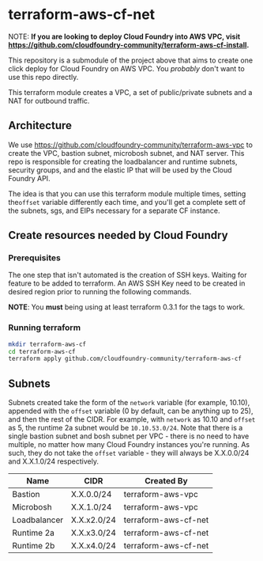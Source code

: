 terraform-aws-cf-net
====================

NOTE: **If you are looking to deploy Cloud Foundry into AWS VPC, visit https://github.com/cloudfoundry-community/terraform-aws-cf-install.**

This repository is a submodule of the project above that aims to create one click deploy for Cloud Foundry on AWS VPC. You *probably* don't want to use this repo directly.

This terraform module creates a VPC, a set of public/private subnets and a NAT for outbound traffic.

Architecture
------------

We use https://github.com/cloudfoundry-community/terraform-aws-vpc to create the VPC, bastion subnet, microbosh subnet, and NAT server. This repo is responsible for creating the loadbalancer and runtime subnets, security groups, and and the elastic IP that will be used by the Cloud Foundry API.

The idea is that you can use this terraform module multiple times, setting the`offset` variable differently each time, and you'll get a complete sett of the subnets, sgs, and EIPs necessary for a separate CF instance.

Create resources needed by Cloud Foundry
----------------------------------------

### Prerequisites

The one step that isn't automated is the creation of SSH keys. Waiting for feature to be added to terraform. An AWS SSH Key need to be created in desired region prior to running the following commands.

**NOTE**: You **must** being using at least terraform 0.3.1 for the tags to work.

### Running terraform

```bash
mkdir terraform-aws-cf
cd terraform-aws-cf
terraform apply github.com/cloudfoundry-community/terraform-aws-cf
```

Subnets
-------

Subnets created take the form of the `network` variable (for example, 10.10), appended with the `offset` variable (0 by default, can be anything up to 25), and then the rest of the CIDR. For example, with `network` as 10.10 and `offset` as 5, the runtime 2a subnet would be `10.10.53.0/24`. Note that there is a single bastion subnet and bosh subnet per VPC - there is no need to have multiple, no matter how many Cloud Foundry instances you're running. As such, they do not take the `offset` variable - they will always be X.X.0.0/24 and X.X.1.0/24 respectively.

| Name         | CIDR        | Created By           |
|--------------|-------------|----------------------|
| Bastion      | X.X.0.0/24  | terraform-aws-vpc    |
| Microbosh    | X.X.1.0/24  | terraform-aws-vpc    |
| Loadbalancer | X.X.x2.0/24 | terraform-aws-cf-net |
| Runtime 2a   | X.X.x3.0/24 | terraform-aws-cf-net |
| Runtime 2b   | X.X.x4.0/24 | terraform-aws-cf-net |
